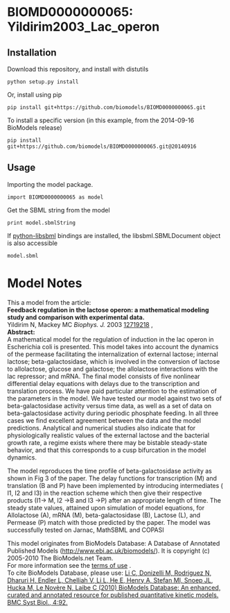 # BIOMD0000000065: Yildirim2003_Lac_operon

## Installation

Download this repository, and install with distutils

`python setup.py install`

Or, install using pip

`pip install git+https://github.com/biomodels/BIOMD0000000065.git`

To install a specific version (in this example, from the 2014-09-16 BioModels release)

`pip install git+https://github.com/biomodels/BIOMD0000000065.git@20140916`

## Usage

Importing the model package.

`import BIOMD0000000065 as model`

Get the SBML string from the model

`print model.sbmlString`

If [python-libsbml](https://pypi.python.org/pypi/python-libsbml) bindings are
installed, the libsbml.SBMLDocument object is also accessible

`model.sbml`


# Model Notes


This a model from the article:  
**Feedback regulation in the lactose operon: a mathematical modeling study and comparison with experimental data.**   
Yildirim N, Mackey MC _Biophys. J._ 2003
[12719218](http://www.ncbi.nlm.nih.gov/pubmed/12719218) ,  
**Abstract:**   
A mathematical model for the regulation of induction in the lac operon in
Escherichia coli is presented. This model takes into account the dynamics of
the permease facilitating the internalization of external lactose; internal
lactose; beta-galactosidase, which is involved in the conversion of lactose to
allolactose, glucose and galactose; the allolactose interactions with the lac
repressor; and mRNA. The final model consists of five nonlinear differential
delay equations with delays due to the transcription and translation process.
We have paid particular attention to the estimation of the parameters in the
model. We have tested our model against two sets of beta-galactosidase
activity versus time data, as well as a set of data on beta-galactosidase
activity during periodic phosphate feeding. In all three cases we find
excellent agreement between the data and the model predictions. Analytical and
numerical studies also indicate that for physiologically realistic values of
the external lactose and the bacterial growth rate, a regime exists where
there may be bistable steady-state behavior, and that this corresponds to a
cusp bifurcation in the model dynamics.

The model reproduces the time profile of beta-galactosidase activity as shown
in Fig 3 of the paper. The delay functions for transcription (M) and
translation (B and P) have been implemented by introducing intermediates ( I1,
I2 and I3) in the reaction scheme which then give their respective products
(I1-> M, I2 ->B and I3 ->P) after an appropriate length of time. The steady
state values, attained upon simulation of model equations, for Allolactose
(A), mRNA (M), beta-galactosidase (B), Lactose (L), and Permease (P) match
with those predicted by the paper. The model was successfully tested on
Jarnac, MathSBML and COPASI

This model originates from BioModels Database: A Database of Annotated
Published Models (http://www.ebi.ac.uk/biomodels/). It is copyright (c)
2005-2010 The BioModels.net Team.  
For more information see the [terms of
use](http://www.ebi.ac.uk/biomodels/legal.html) .  
To cite BioModels Database, please use: [Li C, Donizelli M, Rodriguez N,
Dharuri H, Endler L, Chelliah V, Li L, He E, Henry A, Stefan MI, Snoep JL,
Hucka M, Le Novère N, Laibe C (2010) BioModels Database: An enhanced, curated
and annotated resource for published quantitative kinetic models. BMC Syst
Biol., 4:92.](http://www.ncbi.nlm.nih.gov/pubmed/20587024)


